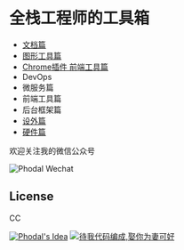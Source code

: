 # 全栈工程师的工具箱

 - [文档篇](./documents.md)
 - [图形工具篇](./graphics.md)
 - [Chrome插件 前端工具篇](./fe-plugins.md)
 - DevOps
 - 微服务篇
 - 前端工具篇
 - 后台框架篇
 - [设外篇](./devices.md)
 - [硬件篇](./hardware.md)

欢迎关注我的微信公众号

![Phodal Wechat](http://articles.phodal.com/qrcode.jpg)

License
---

CC

[![Phodal's Idea](http://brand.phodal.com/shields/idea-small.svg)](http://ideas.phodal.com/) [![待我代码编成,娶你为妻可好](http://brand.phodal.com/slogan/slogan.svg)](http://www.xuntayizhan.com/person/ji-ke-ai-qing-zhi-er-shi-dai-wo-dai-ma-bian-cheng-qu-ni-wei-qi-ke-hao-wan/)

